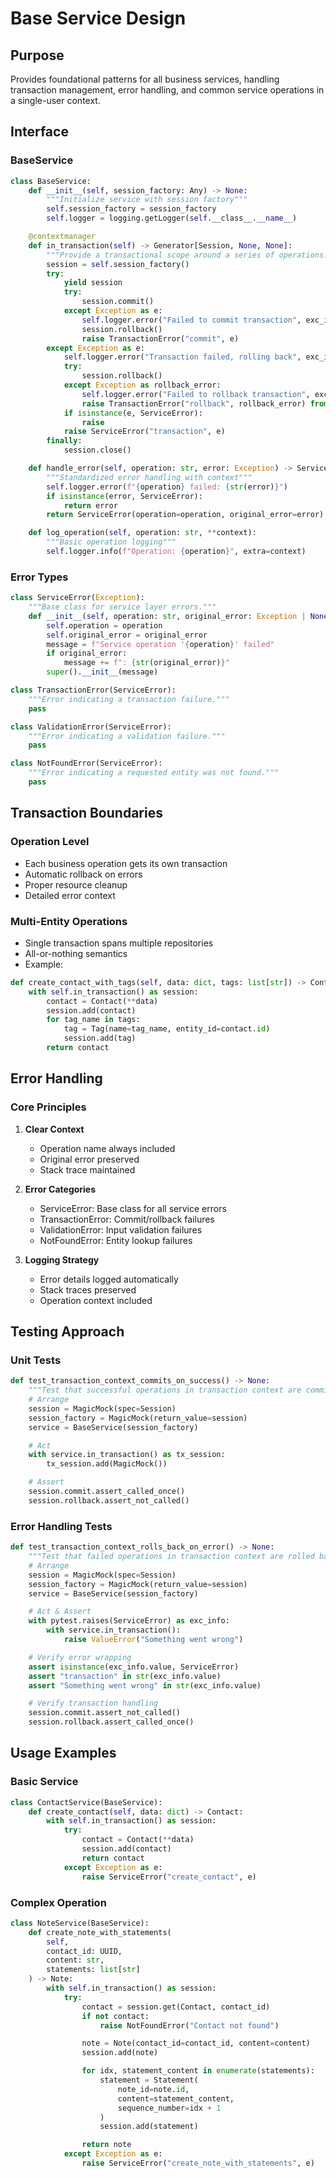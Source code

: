 # Base Service Design

## Purpose
Provides foundational patterns for all business services, handling transaction management, error handling, and common service operations in a single-user context.

## Interface

### BaseService
```python
class BaseService:
    def __init__(self, session_factory: Any) -> None:
        """Initialize service with session factory"""
        self.session_factory = session_factory
        self.logger = logging.getLogger(self.__class__.__name__)

    @contextmanager
    def in_transaction(self) -> Generator[Session, None, None]:
        """Provide a transactional scope around a series of operations."""
        session = self.session_factory()
        try:
            yield session
            try:
                session.commit()
            except Exception as e:
                self.logger.error("Failed to commit transaction", exc_info=True)
                session.rollback()
                raise TransactionError("commit", e)
        except Exception as e:
            self.logger.error("Transaction failed, rolling back", exc_info=True)
            try:
                session.rollback()
            except Exception as rollback_error:
                self.logger.error("Failed to rollback transaction", exc_info=True)
                raise TransactionError("rollback", rollback_error) from e
            if isinstance(e, ServiceError):
                raise
            raise ServiceError("transaction", e)
        finally:
            session.close()

    def handle_error(self, operation: str, error: Exception) -> ServiceError:
        """Standardized error handling with context"""
        self.logger.error(f"{operation} failed: {str(error)}")
        if isinstance(error, ServiceError):
            return error
        return ServiceError(operation=operation, original_error=error)

    def log_operation(self, operation: str, **context):
        """Basic operation logging"""
        self.logger.info(f"Operation: {operation}", extra=context)
```

### Error Types
```python
class ServiceError(Exception):
    """Base class for service layer errors."""
    def __init__(self, operation: str, original_error: Exception | None = None) -> None:
        self.operation = operation
        self.original_error = original_error
        message = f"Service operation '{operation}' failed"
        if original_error:
            message += f": {str(original_error)}"
        super().__init__(message)

class TransactionError(ServiceError):
    """Error indicating a transaction failure."""
    pass

class ValidationError(ServiceError):
    """Error indicating a validation failure."""
    pass

class NotFoundError(ServiceError):
    """Error indicating a requested entity was not found."""
    pass
```

## Transaction Boundaries

### Operation Level
- Each business operation gets its own transaction
- Automatic rollback on errors
- Proper resource cleanup
- Detailed error context

### Multi-Entity Operations
- Single transaction spans multiple repositories
- All-or-nothing semantics
- Example:
```python
def create_contact_with_tags(self, data: dict, tags: list[str]) -> Contact:
    with self.in_transaction() as session:
        contact = Contact(**data)
        session.add(contact)
        for tag_name in tags:
            tag = Tag(name=tag_name, entity_id=contact.id)
            session.add(tag)
        return contact
```

## Error Handling

### Core Principles
1. **Clear Context**
   - Operation name always included
   - Original error preserved
   - Stack trace maintained

2. **Error Categories**
   - ServiceError: Base class for all service errors
   - TransactionError: Commit/rollback failures
   - ValidationError: Input validation failures
   - NotFoundError: Entity lookup failures

3. **Logging Strategy**
   - Error details logged automatically
   - Stack traces preserved
   - Operation context included

## Testing Approach

### Unit Tests
```python
def test_transaction_context_commits_on_success() -> None:
    """Test that successful operations in transaction context are committed."""
    # Arrange
    session = MagicMock(spec=Session)
    session_factory = MagicMock(return_value=session)
    service = BaseService(session_factory)

    # Act
    with service.in_transaction() as tx_session:
        tx_session.add(MagicMock())

    # Assert
    session.commit.assert_called_once()
    session.rollback.assert_not_called()
```

### Error Handling Tests
```python
def test_transaction_context_rolls_back_on_error() -> None:
    """Test that failed operations in transaction context are rolled back."""
    # Arrange
    session = MagicMock(spec=Session)
    session_factory = MagicMock(return_value=session)
    service = BaseService(session_factory)

    # Act & Assert
    with pytest.raises(ServiceError) as exc_info:
        with service.in_transaction():
            raise ValueError("Something went wrong")

    # Verify error wrapping
    assert isinstance(exc_info.value, ServiceError)
    assert "transaction" in str(exc_info.value)
    assert "Something went wrong" in str(exc_info.value)

    # Verify transaction handling
    session.commit.assert_not_called()
    session.rollback.assert_called_once()
```

## Usage Examples

### Basic Service
```python
class ContactService(BaseService):
    def create_contact(self, data: dict) -> Contact:
        with self.in_transaction() as session:
            try:
                contact = Contact(**data)
                session.add(contact)
                return contact
            except Exception as e:
                raise ServiceError("create_contact", e)
```

### Complex Operation
```python
class NoteService(BaseService):
    def create_note_with_statements(
        self,
        contact_id: UUID,
        content: str,
        statements: list[str]
    ) -> Note:
        with self.in_transaction() as session:
            try:
                contact = session.get(Contact, contact_id)
                if not contact:
                    raise NotFoundError("Contact not found")

                note = Note(contact_id=contact_id, content=content)
                session.add(note)

                for idx, statement_content in enumerate(statements):
                    statement = Statement(
                        note_id=note.id,
                        content=statement_content,
                        sequence_number=idx + 1
                    )
                    session.add(statement)

                return note
            except Exception as e:
                raise ServiceError("create_note_with_statements", e)
```
